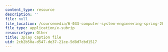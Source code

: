 ```yaml
---
content_type: resource
description: ''
file: null
file_location: /coursemedia/6-033-computer-system-engineering-spring-2018/2cb2b50ad547de3721ce5d8d7cbd1517_r2_-2KW76ec.srt
file_type: application/x-subrip
resourcetype: Other
title: 3play caption file
uid: 2cb2b50a-d547-de37-21ce-5d8d7cbd1517
---
```

